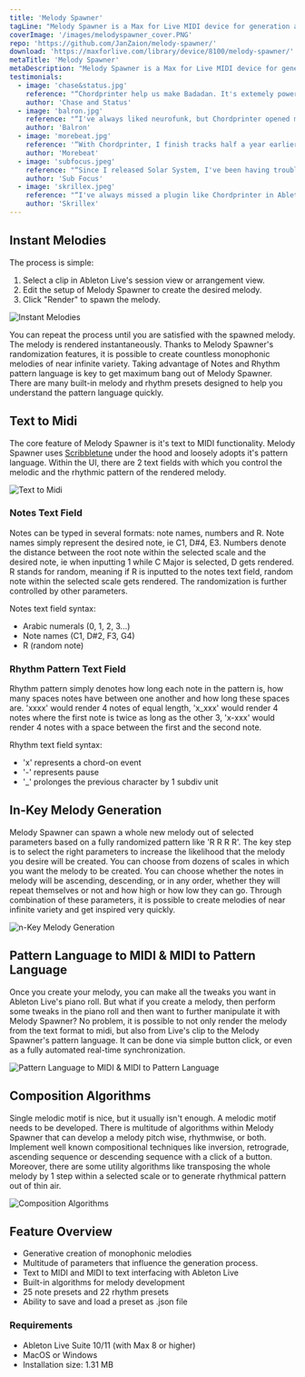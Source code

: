 ```yaml
---
title: 'Melody Spawner'
tagLine: "Melody Spawner is a Max for Live MIDI device for generation and development of monophonic melodies. Get inspired or create a melody outright directly inside Ableton Live's clips."
coverImage: '/images/melodyspawner_cover.PNG'
repo: 'https://github.com/JanZaion/melody-spawner/'
download: 'https://maxforlive.com/library/device/8100/melody-spawner/'
metaTitle: 'Melody Spawner'
metaDescription: "Melody Spawner is a Max for Live MIDI device for generation and development of monophonic melodies. Get inspired or create a melody outright directly inside Ableton Live's clips."
testimonials:
  - image: 'chase&status.jpg'
    reference: "“Chordprinter help us make Badadan. It's extemely powerfull tool.You got ideas in seconds!!!”"
    author: 'Chase and Status'
  - image: 'balron.jpg'
    reference: "“I've always liked neurofunk, but Chordprinter opened my eyes and I started producing liquidfunk.”"
    author: 'Balron'
  - image: 'morebeat.jpg'
    reference: '“With Chordprinter, I finish tracks half a year earlier. This is absolutely amazing!!!”'
    author: 'Morebeat'
  - image: 'subfocus.jpeg'
    reference: "“Since I released Solar System, I've been having trouble finding a good idea. Chordprinter solved this problem for me.”"
    author: 'Sub Focus'
  - image: 'skrillex.jpeg'
    reference: "“I've always missed a plugin like Chordprinter in Ableton.”"
    author: 'Skrillex'
---
```


## Instant Melodies

The process is simple:

1. Select a clip in Ableton Live's session view or arrangement view.
2. Edit the setup of Melody Spawner to create the desired melody.
3. Click "Render" to spawn the melody.

![Instant Melodies](/images/ms1.gif 'Instant Melodies')

You can repeat the process until you are satisfied with the spawned melody. The melody is rendered instantaneously. Thanks to Melody Spawner's randomization features, it is possible to create countless monophonic melodies of near infinite variety. Taking advantage of Notes and Rhythm pattern language is key to get maximum bang out of Melody Spawner. There are many built-in melody and rhythm presets designed to help you understand the pattern language quickly.

## Text to Midi

The core feature of Melody Spawner is it's text to MIDI functionality. Melody Spawner uses [Scribbletune](https://scribbletune.com/) under the hood and loosely adopts it's pattern language. Within the UI, there are 2 text fields with which you control the melodic and the rhythmic pattern of the rendered melody.

![Text to Midi](/images/ms2.gif 'Text to Midi')

### Notes Text Field

Notes can be typed in several formats: note names, numbers and R. Note names simply represent the desired note, ie C1, D#4, E3. Numbers denote the distance between the root note within the selected scale and the desired note, ie when inputting 1 while C Major is selected, D gets rendered. R stands for random, meaning if R is inputted to the notes text field, random note within the selected scale gets rendered. The randomization is further controlled by other parameters.

Notes text field syntax:

- Arabic numerals (0, 1, 2, 3...)
- Note names (C1, D#2, F3, G4)
- R (random note)

### Rhythm Pattern Text Field

Rhythm pattern simply denotes how long each note in the pattern is, how many spaces notes have between one another and how long these spaces are. 'xxxx' would render 4 notes of equal length, 'x_xxx' would render 4 notes where the first note is twice as long as the other 3, 'x-xxx' would render 4 notes with a space between the first and the second note.

Rhythm text field syntax:

- 'x' represents a chord-on event
- '-' represents pause
- '\_' prolonges the previous character by 1 subdiv unit

## In-Key Melody Generation

Melody Spawner can spawn a whole new melody out of selected parameters based on a fully randomized pattern like 'R R R R'. The key step is to select the right parameters to increase the likelihood that the melody you desire will be created. You can choose from dozens of scales in which you want the melody to be created. You can choose whether the notes in melody will be ascending, descending, or in any order, whether they will repeat themselves or not and how high or how low they can go. Through combination of these parameters, it is possible to create melodies of near infinite variety and get inspired very quickly.

![n-Key Melody Generation](/images/ms3.gif 'n-Key Melody Generation')

## Pattern Language to MIDI & MIDI to Pattern Language

Once you create your melody, you can make all the tweaks you want in Ableton Live's piano roll. But what if you create a melody, then perform some tweaks in the piano roll and then want to further manipulate it with Melody Spawner? No problem, it is possible to not only render the melody from the text format to midi, but also from Live's clip to the Melody Spawner's pattern language. It can be done via simple button click, or even as a fully automated real-time synchronization.

![Pattern Language to MIDI & MIDI to Pattern Language](/images/ms4.gif 'Pattern Language to MIDI & MIDI to Pattern Language')

## Composition Algorithms

Single melodic motif is nice, but it usually isn't enough. A melodic motif needs to be developed. There is multitude of algorithms within Melody Spawner that can develop a melody pitch wise, rhythmwise, or both. Implement well known compositional techniques like inversion, retrograde, ascending sequence or descending sequence with a click of a button. Moreover, there are some utility algorithms like transposing the whole melody by 1 step within a selected scale or to generate rhythmical pattern out of thin air.

![Composition Algorithms](/images/ms5.gif 'Composition Algorithms')

## Feature Overview

- Generative creation of monophonic melodies
- Multitude of parameters that influence the generation process.
- Text to MIDI and MIDI to text interfacing with Ableton Live
- Built-in algorithms for melody development
- 25 note presets and 22 rhythm presets
- Ability to save and load a preset as .json file

### Requirements

- Ableton Live Suite 10/11 (with Max 8 or higher)
- MacOS or Windows
- Installation size: 1.31 MB
